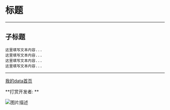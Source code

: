 # 标题
----------

## 子标题 ##

```
这里填写文本内容...
这里填写文本内容...
这里填写文本内容...
这里填写文本内容...

```


----------


[我的data首页](http://wodedata.com)

**打赏开发者: **

![图片描述](http://7xrtnb.com1.z0.glb.clouddn.com/images%2Fme%2Fwechat_payme.jpg)